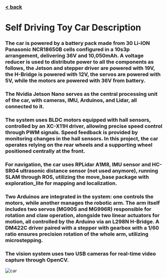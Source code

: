 ### [< back](./GuideForDocumentation.md)
# Self Driving Toy Car Description

### The car is powered by a battery pack made from 30 Li-ION Panasonic NCR18650B cells configured in a 10s3p arrangement, delivering 36V and 10,050mAh. A voltage reducer is used to distribute power to all the components as follows, the Jetson and stepper driver are powered with 19V, the H-Bridge is powered with 12V, the servos are powered with 5V, while the motors are powered with 36V from battery.

### The Nvidia Jetson Nano serves as the central processing unit of the car, with cameras, IMU, Arduinos, and Lidar, all connected to it. 

### The system uses BLDC motors equipped with hall sensors, controlled by an XC-X11H driver, allowing precise speed control through PWM signals. Speed feedback is provided by monitoring changes in the hall sensors. In this project, the car operates relying on the rear wheels and a supporting wheel positioned centrally at the front.

### For navigation, the car uses RPLidar A1M8, IMU sensor and HC-SR04 ultrasonic distance sensor (not used anymore), running SLAM through ROS, utilizing the move_base package with exploration_lite for mapping and localization. 

### Two Arduinos are integrated in the system: one controls the motors, while another manages the robotic arm. The arm itself includes two servos (MG90S and MG996R) responsible for rotation and claw operation, alongside two linear actuators for motion, all controlled by the Arduino via an L298N H-Bridge. A DM422C driver paired with a stepper with gearbox with a 1/60 ratio ensures precision rotation of the whole arm, utilizing microstepping. 

### The vision system uses two USB cameras for real-time video capture through OpenCV. 

![car](./img/IMG_0089.JPG)



